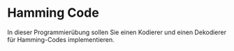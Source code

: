 # Hamming Code

In dieser Programmierübung sollen Sie einen Kodierer und einen Dekodierer für Hamming-Codes implementieren. 
